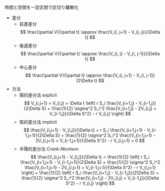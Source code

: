 時間と空間を一定区間で区切り離散化
- 差分
    - 前進差分
        $$
        \frac{\partial V}{\partial t} \approx \frac{V_{i, j+1} - V_{i, j}}{\Delta t}
        $$
    - 後退差分
        $$
        \frac{\partial V}{\partial t} \approx \frac{V_{i, j} - V_{i, j-1}}{\Delta t}
        $$
    - 中心差分
        $$
        \frac{\partial V}{\partial t} \approx \frac{V_{i, j+1} - V_{i, j-1}}{2\Delta t}
        $$
- 方法
    - 陽的差分法 explicit
        $$
        V_{i,j+1} = V_{i,j} + \Delta t \left( r S_i \frac{V_{i+1,j} - V_{i-1,j}}{2\Delta S} + \frac{1}{2} \sigma^2 S_i^2 \frac{V_{i+1,j} - 2V_{i,j} + V_{i-1,j}}{\Delta S^2} - r V_{i,j} \right)
        $$
    - 陰的差分法 implicit
        $$
        \frac{V_{i,j+1} - V_{i,j}}{\Delta t} + r S_i \frac{V_{i+1,j+1} - V_{i-1,j+1}}{2\Delta S} + \frac{1}{2} \sigma^2 S_i^2 \frac{V_{i+1,j+1} - 2V_{i,j+1} + V_{i-1,j+1}}{\Delta S^2} - r V_{i,j+1} = 0
        $$
    - 半陽的差分法 Crank-Nicolson
        $$
        \frac{V_{i,j+1} - V_{i,j}}{\Delta t} = \frac{1}{2} \left[ r S_i \frac{V_{i+1,j+1} - V_{i-1,j+1}}{2\Delta S} + \frac{1}{2} \sigma^2 S_i^2 \frac{V_{i+1,j+1} - 2V_{i,j+1} + V_{i-1,j+1}}{\Delta S^2} - r V_{i,j+1} \right] + \frac{1}{2} \left[ r S_i \frac{V_{i+1,j} - V_{i-1,j}}{2\Delta S} + \frac{1}{2} \sigma^2 S_i^2 \frac{V_{i+1,j} - 2V_{i,j} + V_{i-1,j}}{\Delta S^2} - r V_{i,j} \right]
        $$